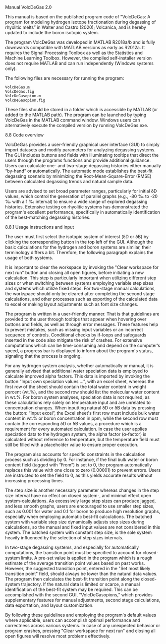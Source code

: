 Manual VolcDeGas 2.0

This manual is based on the published program code of ”VolcDeGas: A program for modeling hydrogen isotope fractionation during degassing of rhyolitic melts” in Walter and Castro (2020); Volcanica, and is hereby updated to include the boron isotopic system.

The program VolcDeGas was developed in MATLAB R2018a/b and is fully downwards compatible with MATLAB versions as early as R2012a. It requires the Signal Processing Toolbox as well as the Statistics and Machine Learning Toolbox. However, the compiled self-installer version does not require MATLAB and can run independently (Windows systems only). 

The following files are necessary for running the program:

    VolcDeGas.m
    VolcDeGas.fig
    VolcDeGasopion.m
    VolcDeGasopion.fig

These files should be stored in a folder which is accessible by MATLAB (or added to the MATLAB path). The program can be launched by typing VolcDeGas in the MATLAB command window. Windows users can alternatively execute the compiled version by running VolcDeGas.exe. 

8.8 Code overview

VolcDeGas provides a user-friendly graphical user interface (GUI) to simply import datasets and modify parameters for analyzing degassing systems. The GUI includes buttons and fields with illuminating tooltips that direct the users through the programs functions and provide additional guidance. Users can calculate one- and two-stage degassing histories either manually “by-hand” or automatically. The automatic mode establishes the best-fit degassing scenario by minimizing the Root-Mean-Square-Error (RMSE) between calculated degassing trends and natural sample data.

Users are advised to set broad parameter ranges, particularly for initial δD values, which control the generation of parallel graphs (e.g., -80 ‰ to -20 ‰ with a 1 ‰ interval) to ensure a wide range of explored degassing histories. Extensive testing on rhyolitic systems has demonstrated the program's excellent performance, specifically in automatically identification of the best-matching degassing histories.

8.8.1 Usage instructions and input

The user must first select the isotopic system of interest (δD or δB) by clicking the corresponding button in the top left of the GUI. Although the basic calculations for the hydrogen and boron systems are similar, their terminology differs a bit. Therefore, the following paragraph explains the usage of both systems.

It is important to clear the workspace by invoking the "Clear workspace for next run" button and closing all open figures, before initiating a new calculation. This step is particularly important when utilizing different step sizes or when switching between systems employing variable step sizes and systems which utilize fixed steps. For two-stage manual calculations, the workspace should only be cleared after completing the second stage calculations, and other processes such as exporting of the calculated data to excel or making layout adjustments such as font size changes. 

The program is written in a user-friendly manner. That is that guidelines are provided to the user through tooltips that appear when hovering over buttons and fields, as well as through error messages. These features help to prevent mistakes, such as missing input variables or an incorrect sequence of controls. Conditional checks by if-loops and safeguards inserted in the code also mitigate the risk of crashes. For extensive computations which can be time-consuming and depend on the computer’s speed, a progress bar is displayed to inform about the program's status, signaling that the process is ongoing.

For any hydrogen system analysis, whether automatically or manual, it is generally advised that additional water speciation data is employed to calculate improved alpha factors. This data is imported by invoking the button “Input own speciation values …”, with an excel sheet, whereas the first row of the sheet should contain the total water content in weight percent (wt.%), and the second row should list the molecular water content in wt.%. For boron system analyses, speciation data is not required, as these calculations rely solely on temperature input and are unrelated to concentration changes. When inputting natural δD or δB data by pressing the button: “Input excel”, the Excel sheet's first row must include bulk water content in wt.% or boron concentration in ppm, while the second row must contain the corresponding δD or δB values, a procedure which is a requirement for every automated calculation. In case the user applies speciation data to the hydrogen system, the alpha factor (α-factor) is calculated without reference to temperature, but the temperature field must still be filled with a placeholder value to ensure proper execution.

The program also accounts for specific constraints in the calculation process such as dividing by 0. For instance, if the final bulk water or boron content field (tagged with “From”) is set to 0, the program automatically replaces this value with one close to zero (0.00001) to prevent errors. Users are instructed to set the field to 0, as this yields accurate results without increasing processing times.

The step size is another necessary parameter whereas changes in the step size interval have no effect on closed system-, and minimal effect open system-calculations. As excessively large step sizes can produce jagged, and less smooth graphs, users are encouraged to use smaller step sizes, such as 0.001 for water and 0.1 for boron to produce high resolution graphs, especially when employing automatic best-fit calculations. The batched system with variable step size dynamically adjusts step sizes during calculations, so the manual and fixed input values are not considered in this system. The batched system with constant step size, is the sole system heavily influenced by the selection of step sizes intervals.  

In two-stage degassing systems, and especially for automatically computations, the transition point must be specified to account for closed-system limits. A pre-set value is applied in the program which is a rough estimate of the average transition point values based on past works. However, the suggested transition point, entered in the "Set most likely transition point" field, should always be lower than the natural data values. The program then calculates the best-fit transition point along the closed-system trajectory. If the natural data is limited or scarce, a manual identification of the best-fit system may be required. This can be accomplished with the second GUI, "VolcDeGasopions," which provides supplementary features for manual adjustments, second stage calculations, data exportation, and layout customization.

By following these guidelines and employing the program's default values where applicable, users can accomplish optimal performance and correctness across various systems. In case of any unexpected behavior or program crashes, pressing "Clear workspace for next run" and closing all open figures will resolve most problems effectively.

